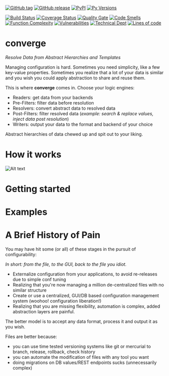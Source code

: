 [![GitHub tag](https://img.shields.io/github/tag/drewboswell/converge.svg)]()
[![GitHub release](https://img.shields.io/github/release/drewboswell/converge.svg)]()
[![PyPI](https://img.shields.io/pypi/v/pyconverge.svg)](https://pypi.python.org/pypi/pyconverge/)
[![Py Versions](https://img.shields.io/pypi/pyversions/pyconverge.svg)](https://pypi.python.org/pypi/pyconverge/)

[![Build Status](https://travis-ci.org/drewboswell/converge.svg?branch=master)](https://travis-ci.org/drewboswell/converge)
[![Coverage Status](https://coveralls.io/repos/github/drewboswell/converge/badge.svg?branch=master)](https://coveralls.io/github/drewboswell/converge?branch=master)
[![Quality Gate](https://sonarqube.com/api/badges/gate?key=drewboswell_converge)](https://sonarqube.com/dashboard/index/drewboswell_converge)
[![Code Smells](https://sonarqube.com/api/badges/measure?key=drewboswell_converge&metric=code_smells)](https://sonarqube.com/dashboard/index/drewboswell_converge)
[![Function Complexity](https://sonarqube.com/api/badges/measure?key=drewboswell_converge&metric=function_complexity)](https://sonarqube.com/dashboard/index/drewboswell_converge)
[![Vulnerabilities](https://sonarqube.com/api/badges/measure?key=drewboswell_converge&metric=vulnerabilities)](https://sonarqube.com/dashboard/index/drewboswell_converge)
[![Technical Dept](https://sonarqube.com/api/badges/measure?key=drewboswell_converge&metric=sqale_debt_ratio)](https://sonarqube.com/dashboard/index/drewboswell_converge)
[![Lines of code](https://sonarqube.com/api/badges/measure?key=drewboswell_converge&metric=ncloc)](https://sonarqube.com/dashboard/index/drewboswell_converge)



# converge
*Resolve Data from Abstract Hierarchies and Templates*

Managing configuration is hard. Sometimes you need simplicity, like a few key-value properties. Sometimes you realize that a lot of your data is similar and you wish you could apply abstraction to share and reuse them. 

This is where **converge** comes in. Choose your logic engines: 
* Readers: get data from your backends
* Pre-Filters: filter data before resolution
* Resolvers: convert abstract data to resolved data
* Post-Filters: filter resolved data (*example: search & replace values, inject data post resolution*)
* Writers: output your data to the format and backend of your choice

Abstract hierarchies of data chewed up and spit out to your liking.

# How it works

![Alt text](docs/converge-diagram.png "Converge Overview")

# Getting started

# Examples

# A Brief History of Pain
You may have hit some (or all) of these stages in the pursuit of configurability:

*In short: from the file, to the GUI, back to the file you idiot.*
* Externalize configuration from your applications, to avoid re-releases due to simple conf tuning
* Realizing that you're now managing a million de-centralized files with no similar structure
* Create or use a centralized, GUI/DB based configuration management system (woohoo! configuration liberation!)
* Realizing that you are missing flexibility, automation is complex, added abstraction layers are painful. 

The better model is to accept any data format, process it and output it as you wish.

Files are better because:
* you can use time tested versioning systems like git or mercurial to branch, release, rollback, check history
* you can automate the modification of files with any tool you want
* doing migrations on DB values/REST endpoints sucks (unnecessarily complex)

